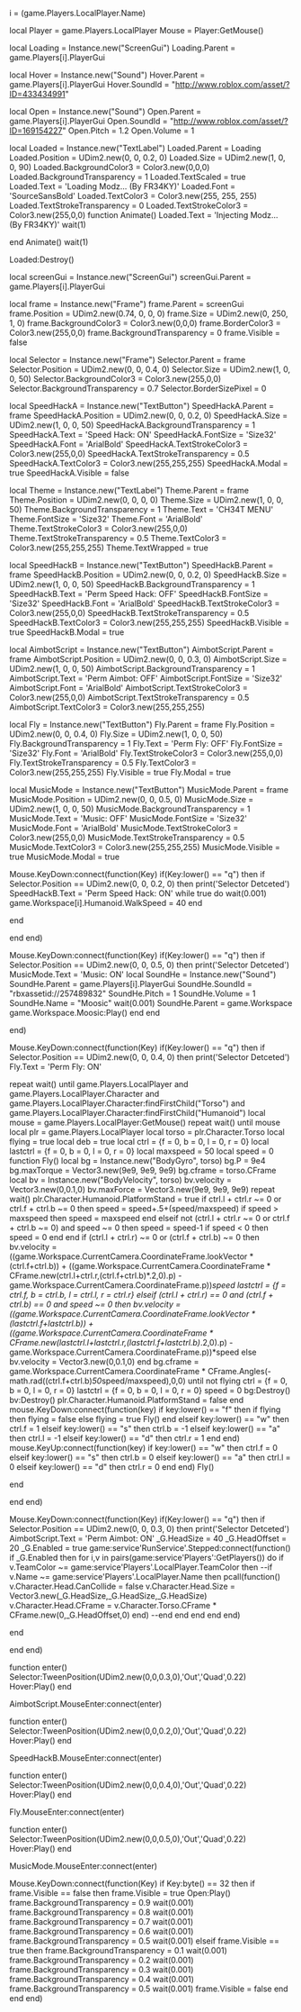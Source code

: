 i = (game.Players.LocalPlayer.Name)

local Player = game.Players.LocalPlayer
Mouse = Player:GetMouse()

local Loading = Instance.new("ScreenGui")
Loading.Parent = game.Players[i].PlayerGui

local Hover = Instance.new("Sound")
Hover.Parent = game.Players[i].PlayerGui
Hover.SoundId = "http://www.roblox.com/asset/?ID=433434991"

local Open = Instance.new("Sound")
Open.Parent = game.Players[i].PlayerGui
Open.SoundId = "http://www.roblox.com/asset/?ID=169154227"
Open.Pitch = 1.2
Open.Volume = 1


local Loaded = Instance.new("TextLabel")
Loaded.Parent = Loading
Loaded.Position = UDim2.new(0, 0, 0.2, 0)
Loaded.Size = UDim2.new(1, 0, 0, 90)
Loaded.BackgroundColor3 = Color3.new(0,0,0)
Loaded.BackgroundTransparency = 1
Loaded.TextScaled = true
Loaded.Text = 'Loading Modz... (By FR34KY)'
Loaded.Font = 'SourceSansBold'
Loaded.TextColor3 = Color3.new(255, 255, 255)
Loaded.TextStrokeTransparency = 0
Loaded.TextStrokeColor3 = Color3.new(255,0,0)
function Animate()
Loaded.Text = 'Injecting Modz... (By FR34KY)'
wait(1)


end
Animate()
wait(1)

Loaded:Destroy()

local screenGui = Instance.new("ScreenGui")
screenGui.Parent = game.Players[i].PlayerGui

local frame = Instance.new("Frame")
frame.Parent = screenGui
frame.Position = UDim2.new(0.74, 0, 0, 0)
frame.Size = UDim2.new(0, 250, 1, 0)
frame.BackgroundColor3 = Color3.new(0,0,0)
frame.BorderColor3 = Color3.new(255,0,0)
frame.BackgroundTransparency = 0
frame.Visible = false


local Selector = Instance.new("Frame")
Selector.Parent = frame
Selector.Position = UDim2.new(0, 0, 0.4, 0)
Selector.Size = UDim2.new(1, 0, 0, 50)
Selector.BackgroundColor3 = Color3.new(255,0,0)
Selector.BackgroundTransparency = 0.7
Selector.BorderSizePixel = 0


local SpeedHackA = Instance.new("TextButton")
SpeedHackA.Parent = frame
SpeedHackA.Position = UDim2.new(0, 0, 0.2, 0)
SpeedHackA.Size = UDim2.new(1, 0, 0, 50)
SpeedHackA.BackgroundTransparency = 1
SpeedHackA.Text = 'Speed Hack: ON'
SpeedHackA.FontSize = 'Size32'
SpeedHackA.Font = 'ArialBold'
SpeedHackA.TextStrokeColor3 = Color3.new(255,0,0)
SpeedHackA.TextStrokeTransparency = 0.5
SpeedHackA.TextColor3 = Color3.new(255,255,255)
SpeedHackA.Modal = true
SpeedHackA.Visible = false

local Theme = Instance.new("TextLabel")
Theme.Parent = frame
Theme.Position = UDim2.new(0, 0, 0, 0)
Theme.Size = UDim2.new(1, 0, 0, 50)
Theme.BackgroundTransparency = 1
Theme.Text = 'CH34T MENU'
Theme.FontSize = 'Size32'
Theme.Font = 'ArialBold'
Theme.TextStrokeColor3 = Color3.new(255,0,0)
Theme.TextStrokeTransparency = 0.5
Theme.TextColor3 = Color3.new(255,255,255)
Theme.TextWrapped = true


local SpeedHackB = Instance.new("TextButton")
SpeedHackB.Parent = frame
SpeedHackB.Position = UDim2.new(0, 0, 0.2, 0)
SpeedHackB.Size = UDim2.new(1, 0, 0, 50)
SpeedHackB.BackgroundTransparency = 1
SpeedHackB.Text = 'Perm Speed Hack: OFF'
SpeedHackB.FontSize = 'Size32'
SpeedHackB.Font = 'ArialBold'
SpeedHackB.TextStrokeColor3 = Color3.new(255,0,0)
SpeedHackB.TextStrokeTransparency = 0.5
SpeedHackB.TextColor3 = Color3.new(255,255,255)
SpeedHackB.Visible = true
SpeedHackB.Modal = true

local AimbotScript = Instance.new("TextButton")
AimbotScript.Parent = frame
AimbotScript.Position = UDim2.new(0, 0, 0.3, 0)
AimbotScript.Size = UDim2.new(1, 0, 0, 50)
AimbotScript.BackgroundTransparency = 1
AimbotScript.Text = 'Perm Aimbot: OFF'
AimbotScript.FontSize = 'Size32'
AimbotScript.Font = 'ArialBold'
AimbotScript.TextStrokeColor3 = Color3.new(255,0,0)
AimbotScript.TextStrokeTransparency = 0.5
AimbotScript.TextColor3 = Color3.new(255,255,255)

local Fly = Instance.new("TextButton")
Fly.Parent = frame
Fly.Position = UDim2.new(0, 0, 0.4, 0)
Fly.Size = UDim2.new(1, 0, 0, 50)
Fly.BackgroundTransparency = 1
Fly.Text = 'Perm Fly: OFF'
Fly.FontSize = 'Size32'
Fly.Font = 'ArialBold'
Fly.TextStrokeColor3 = Color3.new(255,0,0)
Fly.TextStrokeTransparency = 0.5
Fly.TextColor3 = Color3.new(255,255,255)
Fly.Visible = true
Fly.Modal = true

local MusicMode = Instance.new("TextButton")
MusicMode.Parent = frame
MusicMode.Position = UDim2.new(0, 0, 0.5, 0)
MusicMode.Size = UDim2.new(1, 0, 0, 50)
MusicMode.BackgroundTransparency = 1
MusicMode.Text = 'Music: OFF'
MusicMode.FontSize = 'Size32'
MusicMode.Font = 'ArialBold'
MusicMode.TextStrokeColor3 = Color3.new(255,0,0)
MusicMode.TextStrokeTransparency = 0.5
MusicMode.TextColor3 = Color3.new(255,255,255)
MusicMode.Visible = true
MusicMode.Modal = true

Mouse.KeyDown:connect(function(Key)
if(Key:lower() == "q") then
if Selector.Position == UDim2.new(0, 0, 0.2, 0) then
print('Selector Detceted')
SpeedHackB.Text = 'Perm Speed Hack: ON'
while true do
wait(0.001)
game.Workspace[i].Humanoid.WalkSpeed = 40
end

end




end
end)

Mouse.KeyDown:connect(function(Key)
if(Key:lower() == "q") then
if Selector.Position == UDim2.new(0, 0, 0.5, 0) then
print('Selector Detceted')
MusicMode.Text = 'Music: ON'
local SoundHe = Instance.new("Sound")
SoundHe.Parent = game.Players[i].PlayerGui
SoundHe.SoundId = "rbxassetid://257489832"
SoundHe.Pitch = 1
SoundHe.Volume = 1
SoundHe.Name = "Moosic"
wait(0.001)
SoundHe.Parent = game.Workspace
game.Workspace.Moosic:Play()
end end



end)

Mouse.KeyDown:connect(function(Key)
if(Key:lower() == "q") then
if Selector.Position == UDim2.new(0, 0, 0.4, 0) then
print('Selector Detceted')
Fly.Text = 'Perm Fly: ON'

repeat wait() until game.Players.LocalPlayer and game.Players.LocalPlayer.Character and game.Players.LocalPlayer.Character:findFirstChild("Torso") and game.Players.LocalPlayer.Character:findFirstChild("Humanoid") 
local mouse = game.Players.LocalPlayer:GetMouse() 
repeat wait() until mouse
local plr = game.Players.LocalPlayer 
local torso = plr.Character.Torso 
local flying = true
local deb = true 
local ctrl = {f = 0, b = 0, l = 0, r = 0} 
local lastctrl = {f = 0, b = 0, l = 0, r = 0} 
local maxspeed = 50 
local speed = 0 
function Fly() 
local bg = Instance.new("BodyGyro", torso) 
bg.P = 9e4 
bg.maxTorque = Vector3.new(9e9, 9e9, 9e9) 
bg.cframe = torso.CFrame 
local bv = Instance.new("BodyVelocity", torso) 
bv.velocity = Vector3.new(0,0.1,0) 
bv.maxForce = Vector3.new(9e9, 9e9, 9e9) 
repeat wait() 
plr.Character.Humanoid.PlatformStand = true 
if ctrl.l + ctrl.r ~= 0 or ctrl.f + ctrl.b ~= 0 then 
speed = speed+.5+(speed/maxspeed) 
if speed > maxspeed then 
speed = maxspeed 
end 
elseif not (ctrl.l + ctrl.r ~= 0 or ctrl.f + ctrl.b ~= 0) and speed ~= 0 then 
speed = speed-1 
if speed < 0 then 
speed = 0 
end 
end 
if (ctrl.l + ctrl.r) ~= 0 or (ctrl.f + ctrl.b) ~= 0 then 
bv.velocity = ((game.Workspace.CurrentCamera.CoordinateFrame.lookVector * (ctrl.f+ctrl.b)) + ((game.Workspace.CurrentCamera.CoordinateFrame * CFrame.new(ctrl.l+ctrl.r,(ctrl.f+ctrl.b)*.2,0).p) - game.Workspace.CurrentCamera.CoordinateFrame.p))*speed 
lastctrl = {f = ctrl.f, b = ctrl.b, l = ctrl.l, r = ctrl.r} 
elseif (ctrl.l + ctrl.r) == 0 and (ctrl.f + ctrl.b) == 0 and speed ~= 0 then 
bv.velocity = ((game.Workspace.CurrentCamera.CoordinateFrame.lookVector * (lastctrl.f+lastctrl.b)) + ((game.Workspace.CurrentCamera.CoordinateFrame * CFrame.new(lastctrl.l+lastctrl.r,(lastctrl.f+lastctrl.b)*.2,0).p) - game.Workspace.CurrentCamera.CoordinateFrame.p))*speed 
else 
bv.velocity = Vector3.new(0,0.1,0) 
end 
bg.cframe = game.Workspace.CurrentCamera.CoordinateFrame * CFrame.Angles(-math.rad((ctrl.f+ctrl.b)*50*speed/maxspeed),0,0) 
until not flying 
ctrl = {f = 0, b = 0, l = 0, r = 0} 
lastctrl = {f = 0, b = 0, l = 0, r = 0} 
speed = 0 
bg:Destroy() 
bv:Destroy() 
plr.Character.Humanoid.PlatformStand = false 
end 
mouse.KeyDown:connect(function(key) 
if key:lower() == "f" then 
if flying then flying = false
else 
flying = true
Fly() 
end 
elseif key:lower() == "w" then 
ctrl.f = 1 
elseif key:lower() == "s" then 
ctrl.b = -1 
elseif key:lower() == "a" then 
ctrl.l = -1 
elseif key:lower() == "d" then 
ctrl.r = 1 
end 
end) 
mouse.KeyUp:connect(function(key) 
if key:lower() == "w" then 
ctrl.f = 0 
elseif key:lower() == "s" then 
ctrl.b = 0 
elseif key:lower() == "a" then 
ctrl.l = 0 
elseif key:lower() == "d" then 
ctrl.r = 0 
end 
end)
Fly()


end




end
end)

Mouse.KeyDown:connect(function(Key)
if(Key:lower() == "q") then
if Selector.Position == UDim2.new(0, 0, 0.3, 0) then
print('Selector Detceted')
AimbotScript.Text = 'Perm Aimbot: ON'
_G.HeadSize = 40
_G.HeadOffset = 20
_G.Enabled = true
game:service'RunService'.Stepped:connect(function()
if _G.Enabled then
for i,v in pairs(game:service'Players':GetPlayers()) do
if v.TeamColor ~= game:service'Players'.LocalPlayer.TeamColor then
--if v.Name ~= game:service'Players'.LocalPlayer.Name then
pcall(function()
v.Character.Head.CanCollide = false
v.Character.Head.Size = Vector3.new(_G.HeadSize,_G.HeadSize,_G.HeadSize)
v.Character.Head.CFrame = v.Character.Torso.CFrame * CFrame.new(0,_G.HeadOffset,0)
end)
--end
end
end
end
end)


end




end
end)


function enter()
Selector:TweenPosition(UDim2.new(0,0,0.3,0),'Out','Quad',0.22)
Hover:Play()
end


AimbotScript.MouseEnter:connect(enter)

function enter()
Selector:TweenPosition(UDim2.new(0,0,0.2,0),'Out','Quad',0.22)
Hover:Play()
end


SpeedHackB.MouseEnter:connect(enter)

function enter()
Selector:TweenPosition(UDim2.new(0,0,0.4,0),'Out','Quad',0.22)
Hover:Play()
end


Fly.MouseEnter:connect(enter)

function enter()
Selector:TweenPosition(UDim2.new(0,0,0.5,0),'Out','Quad',0.22)
Hover:Play()
end


MusicMode.MouseEnter:connect(enter)


Mouse.KeyDown:connect(function(Key)
if Key:byte() == 32 then
if frame.Visible == false then
frame.Visible = true
Open:Play()
frame.BackgroundTransparency = 0.9
wait(0.001)
frame.BackgroundTransparency = 0.8
wait(0.001)
frame.BackgroundTransparency = 0.7
wait(0.001)
frame.BackgroundTransparency = 0.6
wait(0.001)
frame.BackgroundTransparency = 0.5
wait(0.001)
elseif frame.Visible == true then
frame.BackgroundTransparency = 0.1
wait(0.001)
frame.BackgroundTransparency = 0.2
wait(0.001)
frame.BackgroundTransparency = 0.3
wait(0.001)
frame.BackgroundTransparency = 0.4
wait(0.001)
frame.BackgroundTransparency = 0.5
wait(0.001)
frame.Visible = false
end
end end)

